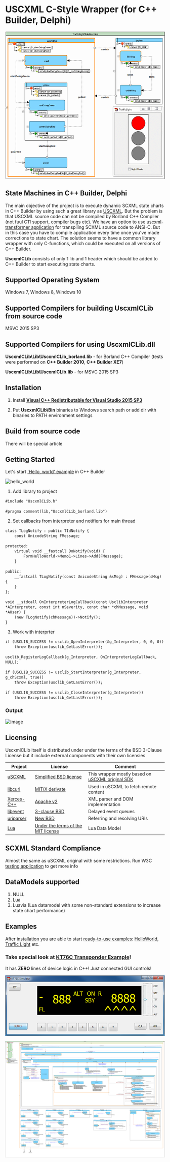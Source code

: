 # USCXML C-Style Wrapper (for C++ Builder, Delphi)
![intro](https://github.com/alexzhornyak/UscxmlCLib/blob/master/Examples/Images/TrafficLight.gif)

## State Machines in C++ Builder, Delphi
The main objective of the project is to execute dynamic SCXML state charts in C++ Builder by using such a great library as
[USCXML](https://github.com/tklab-tud/uscxml). But the problem is that USCXML source code can not be compiled by Borland C++ Compiler (not fuul C11 support, compiler bugs etc). We have an option to use [uscxml-transformer application](https://github.com/tklab-tud/uscxml/blob/master/src/apps/uscxml-transform.cpp) for transpiling SCXML source code to ANSI-C. But in this case you have to compile application every time once you've made corrections to state chart. The solution seems to have a common library wrapper with only C-functions, which could be executed on all versions of C++ Builder.

**UscxmlCLib** consists of only 1 lib and 1 header which should be added to C++ Builder to start executing state charts.

## Supported Operating System
Windows 7, Windows 8, Windows 10

## Supported Compilers for building UscxmlCLib from source code
MSVC 2015 SP3

## Supported Compilers for using UscxmlCLib.dll
**UscxmlCLib\Lib\UscxmlCLib_borland.lib** - for Borland C++ Compiler (tests were performed on **C++ Builder 2010**, **C++ Builder XE7**)

**UscxmlCLib\Lib\UscxmlCLib.lib** - for MSVC 2015 SP3

## Installation
1. Install **[Visual C++ Redistributable for Visual Studio 2015 SP3](https://www.microsoft.com/en-us/download/details.aspx?id=48145)**

2. Put **UscxmlCLib\Bin** binaries to Windows search path or add dir with binaries to PATH environment settings

## Build from source code
There will be special article

## Getting Started
Let's start ['Hello, world' example](https://github.com/alexzhornyak/SCXML-tutorial#hello-world) in C++ Builder

![hello_world](https://github.com/alexzhornyak/SCXML-tutorial/blob/master/Images/1%20-%20Hello%20world.gif)

1. Add library to project
```
#include "UscxmlCLib.h"

#pragma comment(lib,"UscxmlCLib_borland.lib")
```

2. Set callbacks from interpreter and notifiers for main thread
```
class TLogNotify : public TIdNotify {
	const UnicodeString FMessage;

protected:
	virtual void __fastcall DoNotify(void) {
		FormHelloWorld->Memo1->Lines->Add(FMessage);
	}

public:
	__fastcall TLogNotify(const UnicodeString &sMsg) : FMessage(sMsg) {
	}
};

void __stdcall OnInterpreterLogCallback(const UsclibInterpreter *AInterpreter, const int nSeverity, const char *chMessage, void *AUser) {
	(new TLogNotify(chMessage))->Notify();
}
```

3. Work with interprter
```
if (USCLIB_SUCCESS != usclib_OpenInterpreter(&g_Interpreter, 0, 0, 0))
	throw Exception(usclib_GetLastError());

usclib_RegisterLogCallback(g_Interpreter, OnInterpreterLogCallback, NULL);

if (USCLIB_SUCCESS != usclib_StartInterpreter(g_Interpreter, g_chScxml, true))
	throw Exception(usclib_GetLastError());

if (USCLIB_SUCCESS != usclib_CloseInterpreter(g_Interpreter))
	throw Exception(usclib_GetLastError());
```
### Output
![image](https://user-images.githubusercontent.com/18611095/73010483-2ee4b100-3e1b-11ea-86cc-ad7be2ba65e1.png)

## Licensing
UscxmlCLib itself is distributed under under the terms of the BSD 3-Clause License but it include external components with their own licensies

| Project | License | Comment |
|---------|---------|---------|
| [uSCXML](https://github.com/tklab-tud/uscxml) | [Simplified BSD license](https://github.com/tklab-tud/uscxml/blob/master/License.md) | This wrapper mostly based on [uSCXML original SDK](https://github.com/tklab-tud/uscxml) |
| [libcurl](https://curl.haxx.se/libcurl/) | [MIT/X derivate](https://curl.haxx.se/docs/copyright.html) | Used in uSCXML to fetch remote content |
| [Xerces-C++](https://xerces.apache.org/xerces-c/) | [Apache v2](http://www.apache.org/licenses/LICENSE-2.0.html) | XML parser and DOM implementation |
| [libevent](http://libevent.org) | [3-clause BSD](http://libevent.org/LICENSE.txt) | Delayed event queues |
| [uriparser](http://uriparser.sourceforge.net) | [New BSD](https://sourceforge.net/p/uriparser/git/ci/master/tree/COPYING) | Referring and resolving URIs |
| [Lua](https://www.lua.org/) | [Under the terms of the MIT license](https://www.lua.org/license.html) | Lua Data Model |

## SCXML Standard Compliance
Almost the same as uSCXML original with some restrictions. Run W3C [testing application](https://github.com/alexzhornyak/UscxmlCLib/tree/master/Examples/BCB/CBuilder2010/TesterW3C) to get more info

## DataModels supported
1. NULL
2. Lua
3. Luavia (Lua datamodel with some non-standard extensions to increase state chart performance)

## Examples
After [installation](https://github.com/alexzhornyak/UscxmlCLib/blob/master/README.md#installation) you are able to start [ready-to-use examples](https://github.com/alexzhornyak/UscxmlCLib/tree/master/Examples): [HelloWorld](https://github.com/alexzhornyak/UscxmlCLib/tree/master/Examples/BCB/CBuilder2010/HelloWorld), [Traffic Light](https://github.com/alexzhornyak/UscxmlCLib/tree/master/Examples/BCB/CBuilder2010/TrafficLight) etc.

### Take special look at [KT76C Transponder Example](https://github.com/alexzhornyak/UscxmlCLib/tree/master/Examples/BCB/CBuilder2010/KT76CSim)\!
It has **ZERO** lines of device logic in C++! Just connected GUI controls!

![KT76C](https://github.com/alexzhornyak/UscxmlCLib/blob/master/Examples/Images/KT76C_App_Example.png)

![KT76C_Logic](https://github.com/alexzhornyak/UscxmlCLib/blob/master/Examples/Images/KT76C.png)
